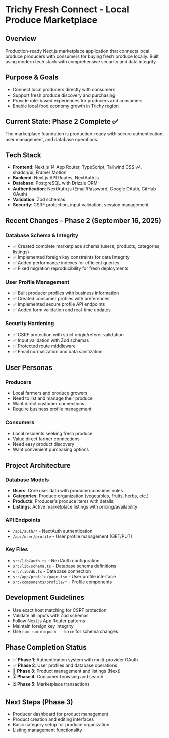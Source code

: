 # Trichy Fresh Connect - Local Produce Marketplace

## Overview
Production-ready Next.js marketplace application that connects local produce producers with consumers for buying fresh produce locally. Built using modern tech stack with comprehensive security and data integrity.

## Purpose & Goals
- Connect local producers directly with consumers
- Support fresh produce discovery and purchasing
- Provide role-based experiences for producers and consumers
- Enable local food economy growth in Trichy region

## Current State: Phase 2 Complete ✅
The marketplace foundation is production-ready with secure authentication, user management, and database operations.

## Tech Stack
- **Frontend**: Next.js 14 App Router, TypeScript, Tailwind CSS v4, shadcn/ui, Framer Motion
- **Backend**: Next.js API Routes, NextAuth.js
- **Database**: PostgreSQL with Drizzle ORM
- **Authentication**: NextAuth.js (Email/Password, Google OAuth, GitHub OAuth)
- **Validation**: Zod schemas
- **Security**: CSRF protection, input validation, session management

## Recent Changes - Phase 2 (September 16, 2025)
### Database Schema & Integrity
- ✅ Created complete marketplace schema (users, products, categories, listings)
- ✅ Implemented foreign key constraints for data integrity
- ✅ Added performance indexes for efficient queries
- ✅ Fixed migration reproducibility for fresh deployments

### User Profile Management
- ✅ Built producer profiles with business information
- ✅ Created consumer profiles with preferences
- ✅ Implemented secure profile API endpoints
- ✅ Added form validation and real-time updates

### Security Hardening
- ✅ CSRF protection with strict origin/referer validation
- ✅ Input validation with Zod schemas
- ✅ Protected route middleware
- ✅ Email normalization and data sanitization

## User Personas
### Producers
- Local farmers and produce growers
- Need to list and manage their produce
- Want direct customer connections
- Require business profile management

### Consumers
- Local residents seeking fresh produce
- Value direct farmer connections
- Need easy product discovery
- Want convenient purchasing options

## Project Architecture

### Database Models
- **Users**: Core user data with producer/consumer roles
- **Categories**: Produce organization (vegetables, fruits, herbs, etc.)
- **Products**: Producer's produce items with details
- **Listings**: Active marketplace listings with pricing/availability

### API Endpoints
- `/api/auth/*` - NextAuth authentication
- `/api/user/profile` - User profile management (GET/PUT)

### Key Files
- `src/lib/auth.ts` - NextAuth configuration
- `src/lib/schema.ts` - Database schema definitions
- `src/lib/db.ts` - Database connection
- `src/app/profile/page.tsx` - User profile interface
- `src/components/profile/*` - Profile components

## Development Guidelines
- Use exact host matching for CSRF protection
- Validate all inputs with Zod schemas
- Follow Next.js App Router patterns
- Maintain foreign key integrity
- Use `npm run db:push --force` for schema changes

## Phase Completion Status
- ✅ **Phase 1**: Authentication system with multi-provider OAuth
- ✅ **Phase 2**: User profiles and database operations  
- 🚧 **Phase 3**: Product management and listings (Next)
- ⏳ **Phase 4**: Consumer browsing and search
- ⏳ **Phase 5**: Marketplace transactions

## Next Steps (Phase 3)
- Producer dashboard for product management
- Product creation and editing interfaces
- Basic category setup for produce organization
- Listing management functionality